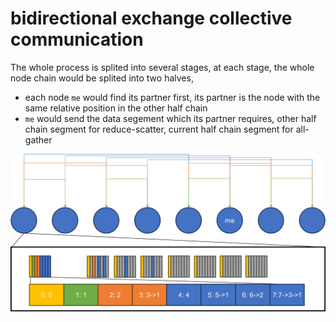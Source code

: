 # bidirectional exchange collective communication

The whole process is splited into several stages, at each stage, the whole node chain would be splited into two halves,

* each node `me` would find its partner first, its partner is the node with the same relative position in the other half chain
* `me` would send the data segement which its partner requires, other half chain segment for reduce-scatter, current half chain segment for all-gather

![alt text](/imgs/BDE.png)
